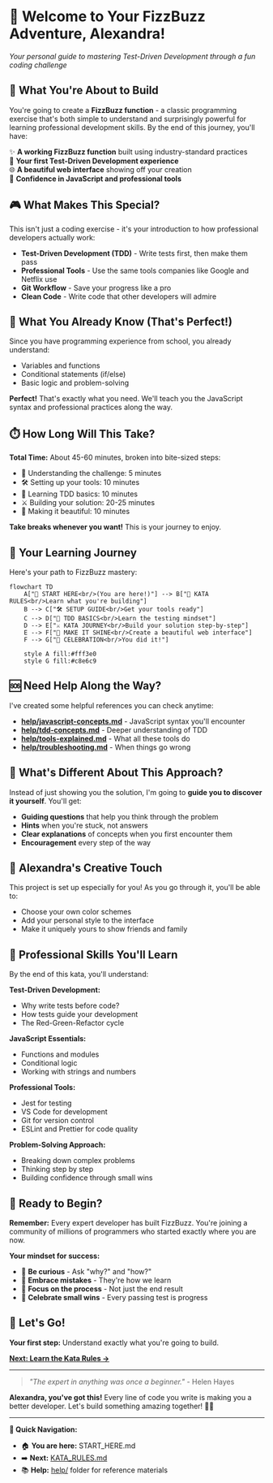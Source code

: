 # 🌟 Welcome to Your FizzBuzz Adventure, Alexandra!

*Your personal guide to mastering Test-Driven Development through a fun coding challenge*

## 🎯 What You're About to Build

You're going to create a **FizzBuzz function** - a classic programming exercise that's both simple to understand and surprisingly powerful for learning professional development skills. By the end of this journey, you'll have:

✨ **A working FizzBuzz function** built using industry-standard practices  
🧪 **Your first Test-Driven Development experience**  
🌐 **A beautiful web interface** showing off your creation  
💪 **Confidence in JavaScript and professional tools**  

## 🎮 What Makes This Special?

This isn't just a coding exercise - it's your introduction to how professional developers actually work:

- **Test-Driven Development (TDD)** - Write tests first, then make them pass
- **Professional Tools** - Use the same tools companies like Google and Netflix use  
- **Git Workflow** - Save your progress like a pro
- **Clean Code** - Write code that other developers will admire

## 🤔 What You Already Know (That's Perfect!)

Since you have programming experience from school, you already understand:
- Variables and functions
- Conditional statements (if/else)
- Basic logic and problem-solving

**Perfect!** That's exactly what you need. We'll teach you the JavaScript syntax and professional practices along the way.

## ⏱️ How Long Will This Take?

**Total Time:** About 45-60 minutes, broken into bite-sized steps:
- 📖 Understanding the challenge: 5 minutes
- 🛠️ Setting up your tools: 10 minutes  
- 🧪 Learning TDD basics: 10 minutes
- ⚔️ Building your solution: 20-25 minutes
- 🎨 Making it beautiful: 10 minutes

**Take breaks whenever you want!** This is your journey to enjoy.

## 🚀 Your Learning Journey

Here's your path to FizzBuzz mastery:

```mermaid
flowchart TD
    A["🌟 START HERE<br/>(You are here!)"] --> B["📖 KATA RULES<br/>Learn what you're building"]
    B --> C["🛠️ SETUP GUIDE<br/>Get your tools ready"]
    C --> D["🧪 TDD BASICS<br/>Learn the testing mindset"]
    D --> E["⚔️ KATA JOURNEY<br/>Build your solution step-by-step"]
    E --> F["🎨 MAKE IT SHINE<br/>Create a beautiful web interface"]
    F --> G["🎉 CELEBRATION<br/>You did it!"]
    
    style A fill:#fff3e0
    style G fill:#c8e6c9
```

## 🆘 Need Help Along the Way?

I've created some helpful references you can check anytime:

- **[help/javascript-concepts.md](help/javascript-concepts.md)** - JavaScript syntax you'll encounter
- **[help/tdd-concepts.md](help/tdd-concepts.md)** - Deeper understanding of TDD
- **[help/tools-explained.md](help/tools-explained.md)** - What all these tools do
- **[help/troubleshooting.md](help/troubleshooting.md)** - When things go wrong

## 💭 What's Different About This Approach?

Instead of just showing you the solution, I'm going to **guide you to discover it yourself**. You'll get:

- **Guiding questions** that help you think through the problem
- **Hints** when you're stuck, not answers
- **Clear explanations** of concepts when you first encounter them
- **Encouragement** every step of the way

## 🎨 Alexandra's Creative Touch

This project is set up especially for you! As you go through it, you'll be able to:
- Choose your own color schemes
- Add your personal style to the interface  
- Make it uniquely yours to show friends and family

## 🤝 Professional Skills You'll Learn

By the end of this kata, you'll understand:

**Test-Driven Development:**
- Why write tests before code?
- How tests guide your development
- The Red-Green-Refactor cycle

**JavaScript Essentials:**
- Functions and modules
- Conditional logic
- Working with strings and numbers

**Professional Tools:**
- Jest for testing
- VS Code for development
- Git for version control
- ESLint and Prettier for code quality

**Problem-Solving Approach:**
- Breaking down complex problems
- Thinking step by step
- Building confidence through small wins

## 🌟 Ready to Begin?

**Remember:** Every expert developer has built FizzBuzz. You're joining a community of millions of programmers who started exactly where you are now.

**Your mindset for success:**
- 🤔 **Be curious** - Ask "why?" and "how?"
- 🐛 **Embrace mistakes** - They're how we learn
- 🎯 **Focus on the process** - Not just the end result
- 🎉 **Celebrate small wins** - Every passing test is progress

## 🚀 Let's Go!

**Your first step:** Understand exactly what you're going to build.

**[Next: Learn the Kata Rules →](KATA_RULES.md)**

---

> *"The expert in anything was once a beginner."* - Helen Hayes

**Alexandra, you've got this!** Every line of code you write is making you a better developer. Let's build something amazing together! 💪✨

---

**📁 Quick Navigation:**
- 🏠 **You are here:** START_HERE.md
- ➡️ **Next:** [KATA_RULES.md](KATA_RULES.md)
- 📚 **Help:** [help/](help/) folder for reference materials